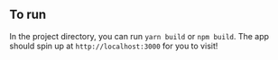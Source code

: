 ## To run
In the project directory, you can run `yarn build` or `npm build`. The app should spin up at `http://localhost:3000` for you to visit!
